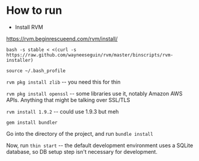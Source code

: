 How to run
===

* Install RVM 

https://rvm.beginrescueend.com/rvm/install/

`bash -s stable < <(curl -s https://raw.github.com/wayneeseguin/rvm/master/binscripts/rvm-installer)`

`source ~/.bash_profile`

`rvm pkg install zlib` -- you need this for thin

`rvm pkg install openssl` -- some libraries use it, notably Amazon AWS APIs. Anything that might be talking over SSL/TLS

`rvm install 1.9.2` -- could use 1.9.3 but meh

`gem install bundler`

Go into the directory of the project, and run `bundle install`

Now, run `thin start` -- the default development environment uses a SQLite database, so DB setup step isn't necessary for development.



